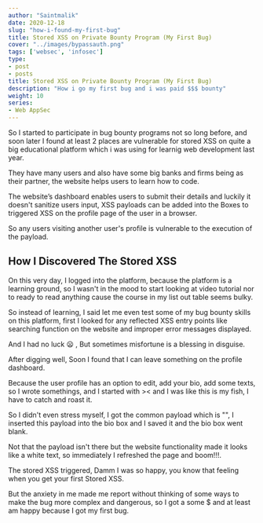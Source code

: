 ```yaml
---
author: "Saintmalik"
date: 2020-12-18
slug: "how-i-found-my-first-bug"
title: Stored XSS on Private Bounty Program (My First Bug)
cover: "../images/bypassauth.png"
tags: ['websec', 'infosec']
type:
- post
- posts
title: Stored XSS on Private Bounty Program (My First Bug)
description: "How i go my first bug and i was paid $$$ bounty"
weight: 10
series: 
- Web AppSec
---
```


So I started to participate in bug bounty programs not so long before, and soon later I found at least 2 places are vulnerable for stored XSS on quite a big educational platform which i was using for learnig web development last year.

They have many users and also have some big banks and firms being as their partner, the website helps users to learn how to code.

The website’s dashboard enables users to submit their details and luckily it doesn't sanitize users input, XSS payloads can be added into the Boxes to triggered XSS on the profile page of the user in a browser.

So any users visiting another user's profile is vulnerable to the execution of the payload.

## How I Discovered The Stored XSS

On this very day, I logged into the platform, because the platform is a learning ground, so I wasn't in the mood to start looking at video tutorial nor to ready to read anything cause the course in my list out table seems bulky.

So instead of learning, I said let me even test some of my bug bounty skills on this platform, first I looked for any reflected XSS entry points like searching function on the website and improper error messages displayed.

And I had no luck 😦 , But sometimes misfortune is a blessing in disguise.

After digging well, Soon I found that I can leave something on the profile dashboard.

Because the user profile has an option to edit, add your bio, add some texts, so I wrote somethings, and I started with >< and I was like this is my fish, I have to catch and roast it.

So I didn't even stress myself, I got the common payload which is "<script>alert(1)</script>", I inserted this payload into the bio box and I saved it and the bio box went blank.

Not that the payload isn't there but the website functionality made it looks like a white text, so immediately I refreshed the page and boom!!!.

The stored XSS triggered, Damm I was so happy, you know that feeling when you get your first Stored XSS.

But the anxiety in me made me report without thinking of some ways to make the bug more complex and dangerous, so I got a some $ and at least am happy because I got my first bug.
